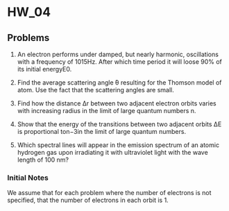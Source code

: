 # HW_04

## Problems

1.  An electron performs under damped, but nearly harmonic, oscillations with a frequency of 1015Hz.  After which time period it will loose 90% of its initial energyE0.


2.  Find the average scattering angle ̄θ resulting for the Thomson model of atom.  Use the fact that the scattering angles are small.

3.  Find how the distance ∆r between two adjacent electron orbits varies with increasing radius in the limit of large quantum numbers n.  

4.  Show that the energy of the transitions between two adjacent orbits ∆E is proportional ton−3in the limit of large quantum numbers.  

5.  Which spectral lines will appear in the emission spectrum of an atomic hydrogen gas upon irradiating it with ultraviolet light with the wave length of 100 nm?  

### Initial Notes

We assume that for each problem where the number of electrons is not specified, that the number of electrons in each orbit is 1.
